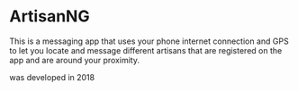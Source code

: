 # ArtisanNG
This is a messaging app that uses your phone internet connection and GPS
to let you locate and message different artisans that are registered on the app and are around your proximity.

was developed in 2018
